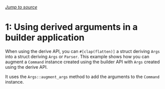 *[Jump to source](1_augment_args.rs)*

# 1: Using derived arguments in a builder application

When using the derive API, you can `#[clap(flatten)]` a struct deriving `Args` into a struct deriving `Args` or `Parser`. This example shows how you can augment a `Command` instance created using the builder API with `Args` created using the derive API.

It uses the `Args::augment_args` method to add the arguments to the `Command` instance.
